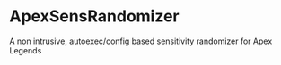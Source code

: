 # ApexSensRandomizer
A non intrusive, autoexec/config based sensitivity randomizer for Apex Legends
